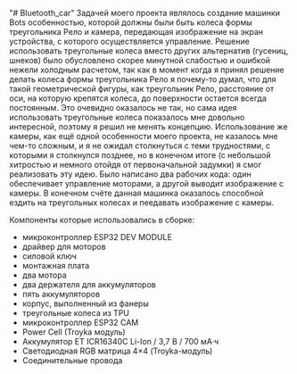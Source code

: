 "# Bluetooth_car" 
Задачей моего проекта являлось создание машинки Bots особенностью, которой должны были быть колеса формы треугольника Рело и камера, передающая изображение на экран устройства, с которого осуществляется управление. Решение использовать треугольные колеса вместо других альтернатив (гусениц, шнеков) было обусловлено скорее минутной слабостью и ошибкой нежели холодным расчетом, так как в момент когда я принял решение делать колеса формы треугольника Рело я почему-то думал, что для такой геометрической фигуры, как треугольник Рело, расстояние от оси, на которую крепятся колеса, до поверхности остается всегда постоянным. Это очевидно оказалось не так, но сама идея использовать треугольные колеса показалось мне довольно интересной, поэтому я решил не менять концепцию. Использование же камеры, как ещё одной особенности моего проекта, не казалось мне чем-то сложным, и я не ожидал столкнуться с теми трудностями, с которыми я столкнулся позднее, но в конечном итоге (с небольшой хитростью и немного отойдя от первоначальной задумки) я смог реализовать эту идею. Было написано два рабочих кода: один обеспечивает управление моторами, а другой выводит изображение с камеры. В конечном счёте данная машинка оказалось способной ездить на треугольных колесах и пеедавать изображение с камеры.

Компоненты которые использовались в сборке:
  - микроконтроллер ESP32 DEV MODULE
  - драйвер для моторов
  - силовой ключ
  - монтажная плата
  - два мотора
  - два держателя для аккумуляторов
  - пять аккумуляторов
  - корпус, выполненный из фанеры
  - треугольные колеса из TPU
  - микроконтроллер ESP32 CAM
  - Power Cell (Troyka модуль)
  - Аккумулятор ET ICR16340C Li-Ion / 3,7 В / 700 мА·ч
  - Светодиодная RGB матрица 4×4 (Troyka-модуль)
  - Соединительные провода
